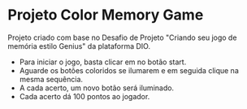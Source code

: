 # Projeto Color Memory Game

Projeto criado com base no Desafio de Projeto "Criando seu jogo de memória estilo Genius" da plataforma DIO.

* Para iniciar o jogo, basta clicar em no botão start.
* Aguarde os botões coloridos se ilumarem e em seguida clique na mesma sequência.
* A cada acerto, um novo botão será iluminado.
* Cada acerto dá 100 pontos ao jogador.
